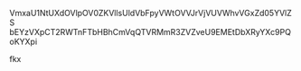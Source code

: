 VmxaU1NtUXdOVlpOV0ZKVllsUldVbFpyVWtOVVJrVjVUVWhvVGxZd05YVlZS
bEYzVXpCT2RWTnFTbHBhCmVqQTVRMmR3ZVZveU9EMEtDbXRyYXc9PQoKYXpi

fkx